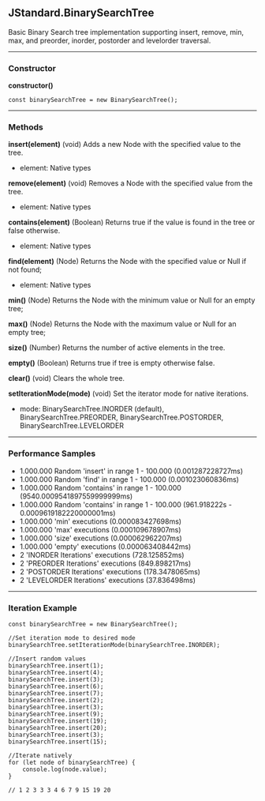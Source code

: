 ## JStandard.BinarySearchTree

Basic Binary Search tree implementation supporting insert, remove, min, max, and preorder, inorder, postorder and levelorder traversal.

----------

### Constructor ###

**constructor()** 

    const binarySearchTree = new BinarySearchTree();

----------

### Methods ###

**insert(element)** (void) Adds a new Node with the specified value to the tree.

- element: Native types

**remove(element)** (void) Removes a Node with the specified value from the tree.

- element: Native types

**contains(element)** (Boolean) Returns true if the value is found in the tree or false otherwise.

- element: Native types

**find(element)** (Node) Returns the Node with the specified value or Null if not found;

- element: Native types

**min()** (Node) Returns the Node with the minimum value or Null for an empty tree;

**max()** (Node) Returns the Node with the maximum value or Null for an empty tree;

**size()** (Number) Returns the number of active elements in the tree.

**empty()** (Boolean) Returns true if tree is empty otherwise false.

**clear()** (void) Clears the whole tree.

**setIterationMode(mode)** (void) Set the iterator mode for native iterations.

- mode: BinarySearchTree.INORDER (default), BinarySearchTree.PREORDER, BinarySearchTree.POSTORDER, BinarySearchTree.LEVELORDER


----------

### Performance Samples  ###

- 1.000.000 Random 'insert' in range 1 - 100.000 (0.001287228727ms)
- 1.000.000 Random 'find' in range 1 - 100.000 (0.001023060836ms)
- 1.000.000 Random 'contains' in range 1 - 100.000 (9540.0009541897559999999ms)
- 1.000.000 Random 'contains' in range 1 - 100.000 (961.918222s - 0.0009619182220000001ms)
- 1.000.000 'min' executions (0.000083427698ms)
- 1.000.000 'max' executions (0.000109678907ms)
- 1.000.000 'size' executions (0.000062962207ms)
- 1.000.000 'empty' executions (0.000063408442ms)
- 2 'INORDER Iterations' executions (728.125852ms)
- 2 'PREORDER Iterations' executions (849.898217ms)
- 2 'POSTORDER Iterations' executions (178.3478065ms)
- 2 'LEVELORDER Iterations' executions (37.836498ms)

----------

### Iteration Example ###

```
const binarySearchTree = new BinarySearchTree();

//Set iteration mode to desired mode
binarySearchTree.setIterationMode(binarySearchTree.INORDER);

//Insert random values
binarySearchTree.insert(1); 
binarySearchTree.insert(4); 
binarySearchTree.insert(3); 
binarySearchTree.insert(6); 
binarySearchTree.insert(7);
binarySearchTree.insert(2); 
binarySearchTree.insert(3); 
binarySearchTree.insert(9); 
binarySearchTree.insert(19); 
binarySearchTree.insert(20); 
binarySearchTree.insert(3); 
binarySearchTree.insert(15);

//Iterate natively
for (let node of binarySearchTree) {
	console.log(node.value);
}

// 1 2 3 3 3 4 6 7 9 15 19 20
```